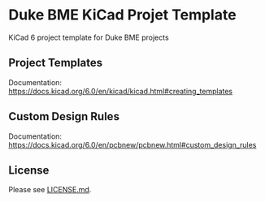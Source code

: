 # Duke BME KiCad Projet Template
KiCad 6 project template for Duke BME projects

## Project Templates
Documentation: https://docs.kicad.org/6.0/en/kicad/kicad.html#creating_templates

## Custom Design Rules
Documentation: https://docs.kicad.org/6.0/en/pcbnew/pcbnew.html#custom_design_rules

## License
Please see [LICENSE.md](LICENSE.md).
